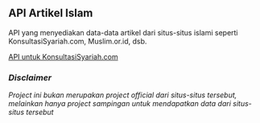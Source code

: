 ## API Artikel Islam
API yang menyediakan data-data artikel dari situs-situs islami seperti KonsultasiSyariah.com, Muslim.or.id, dsb.

[API untuk KonsultasiSyariah.com]("https://github.com/fadilnatakusumah/artikel-islam-api/tree/master/konsultasisyariah")

### _Disclaimer_

_Project ini bukan merupakan project official dari situs-situs tersebut, melainkan hanya project sampingan untuk mendapatkan data dari situs-situs tersebut_
